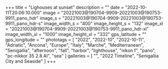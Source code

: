 +++
title = "Lighouses at sunset"
description = ""
date = "2022-10-11T20:06:10.000"
image = "20221003@190704-9909-20221003@190753-9911_pano_hdr"
image_s = "20221003@190704-9909-20221003@190753-9911_pano_hdr-s"
image_width_s = "400"
image_height_s = "132"
image_xl = "20221003@190704-9909-20221003@190753-9911_pano_hdr-xl"
image_width_xl = "1000"
image_height_xl = "332"
gps_latitude = ""
gps_longitude = ""
phototags = [ "2022", "2022-10", "2022-10-11", "Adriatic", "Ancona", "Europe", "Italy", "Marche", "Mediterranean", "Senigallia", "afternoon", "fall", "harbor", "lighthouse", "nikon f", "pano", "pc-nikkor 35 2.8 AI", "sea" ]
galleries = [ "", "2022 Timeline", "Senigallia City and Seaside" ]
+++
